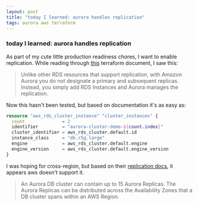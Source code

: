 ```yaml
---
layout: post
title: "today I learned: aurora handles replication"
tags: aurora aws terraform
---
```

### today I learned: aurora handles replication
As part of my cute little production readiness chores, I want to enable replication. While reading through [this](https://registry.terraform.io/providers/hashicorp/aws/latest/docs/resources/rds_cluster_instance) terraform document, I saw this:

> Unlike other RDS resources that support replication, with Amazon Aurora you do not designate a primary and subsequent replicas. Instead, you simply add RDS Instances and Aurora manages the replication.

Now this hasn't been tested, but based on documentation it's as easy as:

```terraform
resource "aws_rds_cluster_instance" "cluster_instances" {
  count              = 2
  identifier         = "aurora-cluster-demo-${count.index}"
  cluster_identifier = aws_rds_cluster.default.id
  instance_class     = "db.r5g.large"
  engine             = aws_rds_cluster.default.engine
  engine_version     = aws_rds_cluster.default.engine_version
}
```

I was hoping for cross-region, but based on their [replication docs](https://docs.aws.amazon.com/AmazonRDS/latest/AuroraUserGuide/Aurora.Replication.html),
it appears aws doesn't support it.

> An Aurora DB cluster can contain up to 15 Aurora Replicas. The Aurora Replicas can be distributed across the Availability Zones that a DB cluster spans within an AWS Region.
